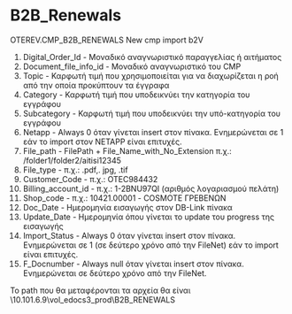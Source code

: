 # B2B_Renewals

OTEREV.CMP_B2B_RENEWALS
New cmp import b2V

1. Digital_Order_Id - Μοναδικό αναγνωριστικό παραγγελίας ή αιτήματος
2. Document_file_info_id - Μοναδικό αναγνωριστικό του CMP
3. Topic - Καρφωτή τιμή που χρησιμοποιείται για να διαχωρίζεται η ροή από την οποία προκύπτουν τα έγγραφα
4. Category - Καρφωτή τιμή που υποδεικνύει την κατηγορία του εγγράφου
5. Subcategory - Καρφωτή τιμή που υποδεικνύει την υπό-κατηγορία του εγγράφου
6. Netapp - Always 0 όταν γίνεται insert στον πίνακα. Ενημερώνεται σε 1 εάν το import στον NETAPP είναι επιτυχές.
7. File_path - FilePath + File_Name_with_No_Extension π.χ.: /folder1/folder2/aitisi12345
8. File_type - π.χ.: .pdf,. jpg, .tif
9. Customer_Code - π.χ.: OTEC984432
10. Billing_account_id - π.χ.: 1-2BNU97QI (αριθμός λογαριασμού πελάτη)
11. Shop_code - π.χ.: 10421.00001 - COSMOTE ΓΡΕΒΕΝΩΝ
12. Doc_Date - Ημερομηνία εισαγωγής στον DB-Link πίνακα
13. Update_Date - Ημερομηνία όπου γίνεται το update του progress της εισαγωγής
14. Import_Status - Always 0 όταν γίνεται insert στον πίνακα. Ενημερώνεται σε 1 (σε δεύτερο χρόνο από την FileNet) εάν το import είναι επιτυχές.
15. F_Docnumber - Always null όταν γίνεται insert στον πίνακα. Ενημερώνεται σε δεύτερο χρόνο από την FileNet.

Το path που θα μεταφέρονται τα αρχεία θα είναι \\10.101.6.9\vol_edocs3_prod\B2B_RENEWALS
